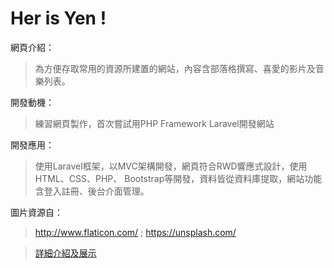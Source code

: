 # Her is Yen !

 網頁介紹：
> 為方便存取常用的資源所建置的網站，內容含部落格撰寫、喜愛的影片及音樂列表。

開發動機：
>練習網頁製作，首次嘗試用PHP Framework Laravel開發網站

開發應用：
>使用Laravel框架，以MVC架構開發，網頁符合RWD響應式設計，使用HTML、CSS、PHP、 Bootstrap等開發，資料皆從資料庫提取，網站功能含登入註冊、後台介面管理。
     

圖片資源自：
>http://www.flaticon.com/ ; https://unsplash.com/
  
  
    
>[詳細介紹及展示](https://github.com/wai-imyen/Mini-Blog/blob/master/HereIsYen%20%E7%B6%B2%E7%AB%99%E5%B1%95%E7%A4%BA%E5%8F%8A%E4%BB%8B%E7%B4%B9.pdf)
  
